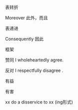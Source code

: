 表转折

Moreover  此外，而且


表递进

Consequently  因此 



框架




赞同 
I wholeheartedly agree.


反对
I respectfully disagree .


有益

有害

xx do a disservice  to   xx  (ing形式)